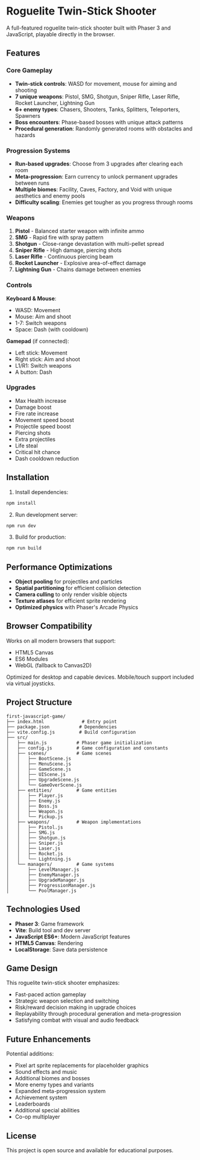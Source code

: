 # Roguelite Twin-Stick Shooter

A full-featured roguelite twin-stick shooter built with Phaser 3 and JavaScript, playable directly in the browser.

## Features

### Core Gameplay
- **Twin-stick controls**: WASD for movement, mouse for aiming and shooting
- **7 unique weapons**: Pistol, SMG, Shotgun, Sniper Rifle, Laser Rifle, Rocket Launcher, Lightning Gun
- **6+ enemy types**: Chasers, Shooters, Tanks, Splitters, Teleporters, Spawners
- **Boss encounters**: Phase-based bosses with unique attack patterns
- **Procedural generation**: Randomly generated rooms with obstacles and hazards

### Progression Systems
- **Run-based upgrades**: Choose from 3 upgrades after clearing each room
- **Meta-progression**: Earn currency to unlock permanent upgrades between runs
- **Multiple biomes**: Facility, Caves, Factory, and Void with unique aesthetics and enemy pools
- **Difficulty scaling**: Enemies get tougher as you progress through rooms

### Weapons

1. **Pistol** - Balanced starter weapon with infinite ammo
2. **SMG** - Rapid fire with spray pattern
3. **Shotgun** - Close-range devastation with multi-pellet spread
4. **Sniper Rifle** - High damage, piercing shots
5. **Laser Rifle** - Continuous piercing beam
6. **Rocket Launcher** - Explosive area-of-effect damage
7. **Lightning Gun** - Chains damage between enemies

### Controls

**Keyboard & Mouse**:
- WASD: Movement
- Mouse: Aim and shoot
- 1-7: Switch weapons
- Space: Dash (with cooldown)

**Gamepad** (if connected):
- Left stick: Movement
- Right stick: Aim and shoot
- L1/R1: Switch weapons
- A button: Dash

### Upgrades

- Max Health increase
- Damage boost
- Fire rate increase
- Movement speed boost
- Projectile speed boost
- Piercing shots
- Extra projectiles
- Life steal
- Critical hit chance
- Dash cooldown reduction

## Installation

1. Install dependencies:
```bash
npm install
```

2. Run development server:
```bash
npm run dev
```

3. Build for production:
```bash
npm run build
```

## Performance Optimizations

- **Object pooling** for projectiles and particles
- **Spatial partitioning** for efficient collision detection
- **Camera culling** to only render visible objects
- **Texture atlases** for efficient sprite rendering
- **Optimized physics** with Phaser's Arcade Physics

## Browser Compatibility

Works on all modern browsers that support:
- HTML5 Canvas
- ES6 Modules
- WebGL (fallback to Canvas2D)

Optimized for desktop and capable devices. Mobile/touch support included via virtual joysticks.

## Project Structure

```
first-javascript-game/
├── index.html              # Entry point
├── package.json           # Dependencies
├── vite.config.js         # Build configuration
├── src/
│   ├── main.js           # Phaser game initialization
│   ├── config.js         # Game configuration and constants
│   ├── scenes/           # Game scenes
│   │   ├── BootScene.js
│   │   ├── MenuScene.js
│   │   ├── GameScene.js
│   │   ├── UIScene.js
│   │   ├── UpgradeScene.js
│   │   └── GameOverScene.js
│   ├── entities/         # Game entities
│   │   ├── Player.js
│   │   ├── Enemy.js
│   │   ├── Boss.js
│   │   ├── Weapon.js
│   │   └── Pickup.js
│   ├── weapons/          # Weapon implementations
│   │   ├── Pistol.js
│   │   ├── SMG.js
│   │   ├── Shotgun.js
│   │   ├── Sniper.js
│   │   ├── Laser.js
│   │   ├── Rocket.js
│   │   └── Lightning.js
│   └── managers/         # Game systems
│       ├── LevelManager.js
│       ├── EnemyManager.js
│       ├── UpgradeManager.js
│       ├── ProgressionManager.js
│       └── PoolManager.js
```

## Technologies Used

- **Phaser 3**: Game framework
- **Vite**: Build tool and dev server
- **JavaScript ES6+**: Modern JavaScript features
- **HTML5 Canvas**: Rendering
- **LocalStorage**: Save data persistence

## Game Design

This roguelite twin-stick shooter emphasizes:
- Fast-paced action gameplay
- Strategic weapon selection and switching
- Risk/reward decision making in upgrade choices
- Replayability through procedural generation and meta-progression
- Satisfying combat with visual and audio feedback

## Future Enhancements

Potential additions:
- Pixel art sprite replacements for placeholder graphics
- Sound effects and music
- Additional biomes and bosses
- More enemy types and variants
- Expanded meta-progression system
- Achievement system
- Leaderboards
- Additional special abilities
- Co-op multiplayer

## License

This project is open source and available for educational purposes.

